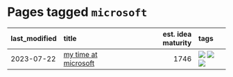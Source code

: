 # Pages tagged `microsoft`

|last_modified|title|est. idea maturity|tags
|:---|:---|---:|:---|
|2023-07-22|[my time at microsoft](../my_time_at_microsoft.md)|1746|[![](https://img.shields.io/badge/tag-amazon-87ec15)](../tags/amazon.md) [![](https://img.shields.io/badge/tag-autobiographical-3ed1c7)](../tags/autobiographical.md) [![](https://img.shields.io/badge/tag-microsoft-57146)](../tags/microsoft.md)|
